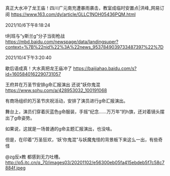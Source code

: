 真正大水冲了龙王庙！四川广元南充遭暴雨袭击，教室成临时安置点|洪峰_网易订阅
https://www.163.com/dy/article/GLLC1NOH05436PQM.html

2021/10/6下午8:18:24

t利班与“y斯兰g”分子当街枪战
https://mbd.baidu.com/newspage/data/landingsuper?context=%7B%22nid%22%3A%22news_9537849039733487397%22%7D

2021/10/4下午3:20:40

歇后语成真！大水真把龙王庙冲了
https://baijiahao.baidu.com/s?id=1605840162290731057

王府井在万圣节安排g命汇报演出 还说"妖你鬼混
https://www.sohu.com/a/428953032_100191068

有商场组织的万圣节庆祝活动，安排了演员进行g命汇报演出。

舞台上，演员们穿着灰蓝色g命服装，手摇“纪念……万万年”的h旗，还对着镜头摆出了g命姿势。

如果说，这就是一场普通的g命主题汇报演出，也没啥。

但是，在印着“万圣狂欢，‘妖’你鬼混”与妖魔鬼怪的背景板下来这么一出，有些奇怪

@zg反x教 都感到无力吐槽。
http://p5.itc.cn/q_70/images03/20201102/e56300eb05fa415ebdeb5f7c58c7884f.jpeg
